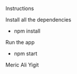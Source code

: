Instructions

Install all the dependencies

- npm install

Run the app

- npm start

Meric Ali Yigit
